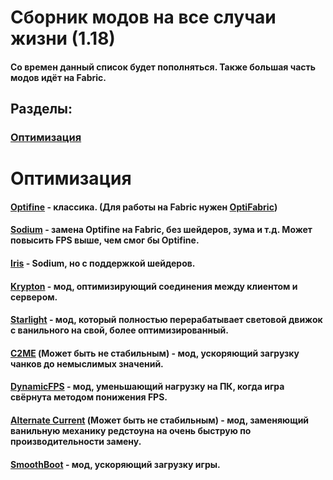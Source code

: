 [optimization]:https://github.com/bottleofench/my-mods-bestiary#оптимизация-1
[starlight]:https://github.com/PaperMC/Starlight
[krypton]:https://github.com/astei/krypton
[alternate-current]:https://modrinth.com/mod/alternate-current
[c2me]:https://modrinth.com/mod/c2me-fabric
[dynamic-fps]:https://modrinth.com/mod/dynamic-fps
[sodium]:https://modrinth.com/mod/sodium
[iris]:https://modrinth.com/mod/iris
[optifine]:https://optifine.net/home
[optifabric]:https://www.curseforge.com/minecraft/mc-mods/optifabric
[smoothboot]:https://modrinth.com/mod/smoothboot-fabric

# Сборник модов на все случаи жизни (1.18)

#### Со времен данный список будет пополняться. Также большая часть модов идёт на Fabric.

## Разделы:

### [Оптимизация][optimization]

# Оптимизация

#### [Optifine][optifine] - классика. (Для работы на Fabric нужен [OptiFabric][optifabric])
#### [Sodium][sodium] - замена Optifine на Fabric, без шейдеров, зума и т.д. Может повысить FPS выше, чем смог бы Optifine.
#### [Iris][iris] - Sodium, но с поддержкой шейдеров.
#### [Krypton][krypton] - мод, оптимизирующий соединения между клиентом и сервером.
#### [Starlight][starlight] - мод, который полностью перерабатывает световой движок с ванильного на свой, более оптимизированный.
#### [C2ME][c2me] (Может быть не стабильным) - мод, ускоряющий загрузку чанков до немыслимых значений.
#### [DynamicFPS][dynamic-fps] - мод, уменьшающий нагрузку на ПК, когда игра свёрнута методом понижения FPS.
#### [Alternate Current][alternate-current] (Может быть не стабильным)  - мод, заменяющий ванильную механику редстоуна на очень быструю по производительности замену.
#### [SmoothBoot][smoothboot] - мод, ускоряющий загрузку игры.
